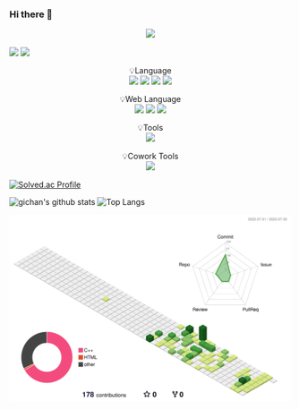 ### Hi there 👋

<!--
**apg0001/apg0001** is a ✨ _special_ ✨ repository because its `README.md` (this file) appears on your GitHub profile.

Here are some ideas to get you started:

- 🔭 I’m currently working on ...
- 🌱 I’m currently learning ...
- 👯 I’m looking to collaborate on ...
- 🤔 I’m looking for help with ...
- 💬 Ask me about ...
- 📫 How to reach me: ...
- 😄 Pronouns: ...
- ⚡ Fun fact: ...
-->

<!-- 기찬 이름 로고 -->
<div align=center>
  <img src="https://capsule-render.vercel.app/api?type=cylinder&color=auto&height=200&section=header&text=Gichan&nbsp;Park&fontSize=90" />
</div>

<!-- 링크 -->
<a href="https://blog.naver.com/codingramen" target="_blank"><img src="https://img.shields.io/badge/BLOG-282828?style=flat-square&logo=Notion&logoColor=white"/></a>
<a href="[https://blog.naver.com/codingramen](https://www.instagram.com/x._.channn01/)" target="_blank"><img src="https://img.shields.io/badge/instagram-282828?style=flat-square&logo=instagram&logoColor=white"/></a>

<!-- 프로그래밍 언어 -->
<p align="center" display="inline-block">
    💡Language <br>
    <img src="https://img.shields.io/badge/c-A8B9CC?style=for-the-badge&logo=c&logoColor=white">
    <img src="https://img.shields.io/badge/cplusplus-00599C?style=for-the-badge&logo=cplusplus&logoColor=white">
    <img src="https://img.shields.io/badge/python-3776AB?style=for-the-badge&logo=python&logoColor=white">
    <img src="https://img.shields.io/badge/JAVA-007396?style=for-the-badge&logo=JAVA&logoColor=white">
</p>

<!-- 웬 프로그래밍 언어 -->
<p align="center" display="inline-block">
    💡Web Language <br>
    <img src="https://img.shields.io/badge/html5-E34F26?style=for-the-badge&logo=html5&logoColor=white">
    <img src="https://img.shields.io/badge/css3-1572B6?style=for-the-badge&logo=css3&logoColor=white">
    <img src="https://img.shields.io/badge/javascript-F7DF1E?style=for-the-badge&logo=javascript&logoColor=white">
</p>

<!-- 툴? 기술? -->
<p align="center" display="inline-block">
    💡Tools <br>
    <img src="https://img.shields.io/badge/tensorflow-FF6F00?style=for-the-badge&logo=tensorflow&logoColor=white">
</p>

<!-- 협업 툴 -->
<p align="center" display="inline-block">
    💡Cowork Tools <br>
    <img src="https://img.shields.io/badge/Github-181717?style=for-the-badge&logo=github&logoColor=white">
</p>

<!-- 백준 티어 -->
[![Solved.ac Profile](http://mazassumnida.wtf/api/v2/generate_badge?boj=apg0001)](https://solved.ac/apg0001/)   

<!-- 깃헙 정보 -->
![gichan's github stats](https://github-readme-stats.vercel.app/api?username=apg0001&show_icons=true)
![Top Langs](https://github-readme-stats.vercel.app/api/top-langs/?username=apg0001&layout=compact&theme=onedark)    

<!-- 3D 잔디 -->
![3D GLASS](./profile-3d-contrib/profile-green-animate.svg)    
